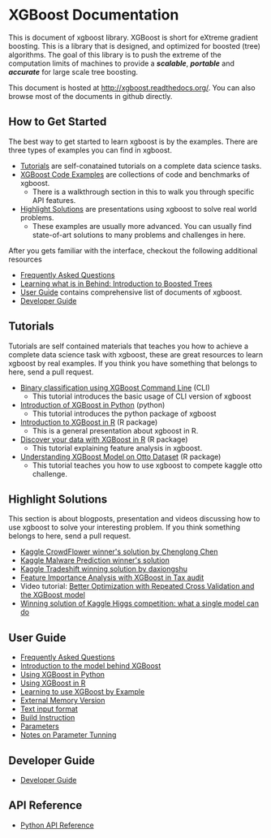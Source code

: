 XGBoost Documentation
=====================
This is document of xgboost library.
XGBoost is short for eXtreme gradient boosting. This is a library that is designed, and optimized for boosted (tree) algorithms.
The goal of this library is to push the extreme of the computation limits of machines to provide a ***scalable***, ***portable*** and ***accurate***
for large scale tree boosting.


This document is hosted at http://xgboost.readthedocs.org/. You can also browse most of the documents in github directly.

How to Get Started
------------------
The best way to get started to learn xgboost is by the examples. There are three types of examples you can find in xgboost.
* [Tutorials](#tutorials) are self-conatained tutorials on a complete data science tasks.
* [XGBoost Code Examples](../demo/) are collections of code and benchmarks of xgboost.
  - There is a walkthrough section in this to walk you through specific API features.
* [Highlight Solutions](#highlight-solutions) are presentations using xgboost to solve real world problems.
  - These examples are usually more advanced. You can usually find state-of-art solutions to many problems and challenges in here.

After you gets familiar with the interface, checkout the following additional resources
* [Frequently Asked Questions](faq.md)
* [Learning what is in Behind: Introduction to Boosted Trees](model.md)
* [User Guide](#user-guide) contains comprehensive list of documents of xgboost.
* [Developer Guide](dev-guide/contribute.md)

Tutorials
---------
Tutorials are self contained materials that teaches you how to achieve a complete data science task with xgboost, these
are great resources to learn xgboost by real examples. If you think you have something that belongs to here, send a pull request.
* [Binary classification using XGBoost Command Line](../demo/binary_classification/) (CLI)
  - This tutorial introduces the basic usage of CLI version of xgboost
* [Introduction of XGBoost in Python](python/python_intro.md) (python)
  - This tutorial introduces the python package of xgboost
* [Introduction to XGBoost in R](../R-package/vignettes/xgboostPresentation.Rmd) (R package)
  - This is a general presentation about xgboost in R.
* [Discover your data with XGBoost in R](../R-package/vignettes/discoverYourData.Rmd) (R package)
  - This tutorial explaining feature analysis in xgboost.
* [Understanding XGBoost Model on Otto Dataset](../demo/kaggle-otto/understandingXGBoostModel.Rmd) (R package)
  - This tutorial teaches you how to use xgboost to compete kaggle otto challenge.


Highlight Solutions
-------------------
This section is about blogposts, presentation and videos discussing how to use xgboost to solve your interesting problem. If you think something belongs to here, send a pull request.
* [Kaggle CrowdFlower winner's solution by Chenglong Chen](https://github.com/ChenglongChen/Kaggle_CrowdFlower)
* [Kaggle Malware Prediction winner's solution](https://github.com/xiaozhouwang/kaggle_Microsoft_Malware)
* [Kaggle Tradeshift winning solution by daxiongshu](https://github.com/daxiongshu/kaggle-tradeshift-winning-solution)
* [Feature Importance Analysis with XGBoost in Tax audit](http://fr.slideshare.net/MichaelBENESTY/feature-importance-analysis-with-xgboost-in-tax-audit)
* Video tutorial: [Better Optimization with Repeated Cross Validation and the XGBoost model](https://www.youtube.com/watch?v=Og7CGAfSr_Y)
* [Winning solution of Kaggle Higgs competition: what a single model can do](http://no2147483647.wordpress.com/2014/09/17/winning-solution-of-kaggle-higgs-competition-what-a-single-model-can-do/)

User Guide
----------
* [Frequently Asked Questions](faq.md)
* [Introduction to the model behind XGBoost](model.md)
* [Using XGBoost in Python](python/python_intro.md)
* [Using XGBoost in R](../R-package/vignettes/xgboostPresentation.Rmd)
* [Learning to use XGBoost by Example](../demo)
* [External Memory Version](external_memory.md)
* [Text input format](input_format.md)
* [Build Instruction](build.md)
* [Parameters](parameter.md)
* [Notes on Parameter Tunning](param_tuning.md)

Developer Guide
---------------
* [Developer Guide](dev-guide/contribute.md)

API Reference
-------------
* [Python API Reference](python/python_api.rst)
